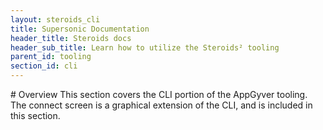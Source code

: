 ```yaml
---
layout: steroids_cli
title: Supersonic Documentation
header_title: Steroids docs
header_sub_title: Learn how to utilize the Steroids² tooling
parent_id: tooling
section_id: cli
---
```


<section class="docs-section" id="overview">
# Overview
This section covers the CLI portion of the AppGyver tooling. The connect screen is a graphical extension of the CLI, and is included in this section.
</section>

